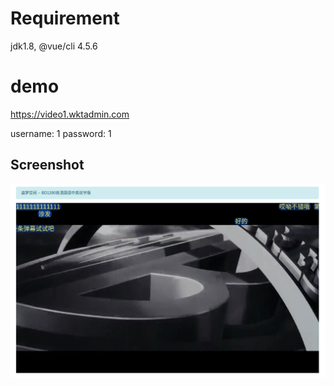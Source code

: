 # Requirement

jdk1.8, @vue/cli 4.5.6


# demo

https://video1.wktadmin.com

username: 1 password: 1



## Screenshot

![preview](./preview.png)
